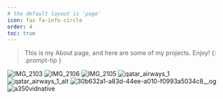 ```yaml
---
# the default layout is 'page'
icon: fas fa-info-circle
order: 4
toc: true
---
```


> This is my About page, and here are some of my projects. Enjoy!
{: .prompt-tip }

![IMG_2103](https://github.com/user-attachments/assets/f4611cba-5206-46bb-b42d-558b717dffac)
![IMG_2106](https://github.com/user-attachments/assets/eb3b78ba-95b7-4fdf-bbb7-2a5e1a8a94ad)
![IMG_2105](https://github.com/user-attachments/assets/82c34b65-aec8-409c-b8cb-8c0c4d3ef480)
![qatar_airways_1](https://github.com/user-attachments/assets/f91314af-1981-49f7-acbb-08c87e5af191)
![qatar_airways_1_alt](https://github.com/user-attachments/assets/5656c2b2-cc33-4206-9bd0-a7fbd38306d1)
![30b632a1-a83d-44ee-a010-f0993a5034c8__og](https://github.com/user-attachments/assets/177110b7-22a0-4145-86c3-7e472bbcbfb3)
![a350vidnative](https://github.com/user-attachments/assets/f0c5d862-7bf0-470f-bcc8-0197bb9fcc86)